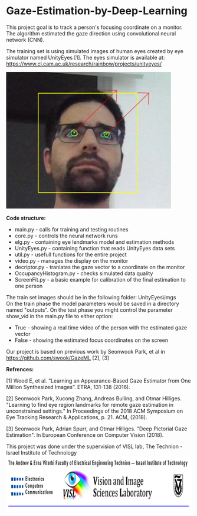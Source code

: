 # Gaze-Estimation-by-Deep-Learning

This project goal is to track a person's focusing coordinate on a monitor.
The algorithm estimated the gaze direction using convolutional neural network (CNN).

The training set is using simulated images of human eyes created by eye simulator named UnityEyes [1].
The eyes simulator is available at: https://www.cl.cam.ac.uk/research/rainbow/projects/unityeyes/

![GazeEstimation](/GazeEstimation.png)

**Code structure:**
* main.py - calls for training and testing routines  
* core.py - controls the neural network runs
* elg.py - containing eye lendmarks model and estimation methods
* UnityEyes.py - containing function that reads UnityEyes data sets  
* util.py - usefull functions for the entire project
* video.py - manages the display on the monitor
* decriptor.py - tranlates the gaze vector to a coordinate on the monitor
* OccupancyHistogram.py - checks simulated data quality
* ScreenFit.py - a basic example for calibration of the final estimation to one person
  

The train set images should be in the following folder: UnityEyes\imgs\
On the train phase the model parameters would be saved in a directory named "outputs".
On the test phase you might control the parameter show_vid in the main.py file to either option:
* True - showing a real time video of the person with the estimated gaze vector
* False - showing the estimated focus coordinates on the screen

Our project is based on previous work by Seonwook Park, et al in https://github.com/swook/GazeML [2], [3]

**Refrences:**

[1] Wood E, et al. “Learning an Appearance-Based Gaze Estimator from One Million Synthesized
Images”. ETRA, 131-138 (2016).

[2] Seonwook Park, Xucong Zhang, Andreas Bulling, and Otmar Hilliges. "Learning to find eye region landmarks for remote gaze estimation in unconstrained settings." In Proceedings of the 2018 ACM Symposium on Eye Tracking Research & Applications, p. 21. ACM, (2018).

[3] Seonwook Park, Adrian Spurr, and Otmar Hilliges. "Deep Pictorial Gaze Estimation". In European Conference on Computer Vision (2018).

This project was done under the supervision of VISL lab, The Technion - Israel Institute of Technology
<img src="/VISL_logo.PNG" data-canonical-src="/VISL_logo.PNG" width="700" height="150" />

